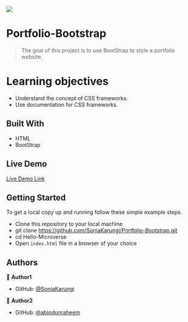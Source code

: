 ![](https://img.shields.io/badge/Microverse-blueviolet)

# Portfolio-Bootstrap

> The goal of this project is to use BootStrap to style a portfolio website.

# Learning objectives

- Understand the concept of CSS frameworks.
- Use documentation for CSS frameworks.

## Built With

- HTML
- BootStrap

## Live Demo

[Live Demo Link](https://SoniaKarungi.github.io/Portfolio-Bootstrap)


## Getting Started

To get a local copy up and running follow these simple example steps.

- Clone this repository to your local machine
- git clone https://github.com/SoniaKarungi/Portfolio-Bootstrap.git
- cd Hello-Microverse
- Open `index.html` file in a browser of your choice

## Authors

👤 **Author1**

- GitHub: [@SoniaKarungi](https://github.com/SoniaKarungi)

👤 **Author2**

- GitHub: [@abiodunraheem](https://github.com/abiodunraheem)
